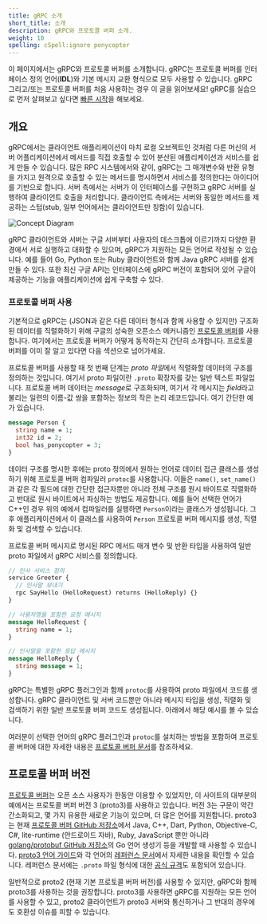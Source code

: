 ```yaml
---
title: gRPC 소개
short_title: 소개
description: gRPC와 프로토콜 버퍼 소개.
weight: 10
spelling: cSpell:ignore ponycopter
---
```


이 페이지에서는 gRPC와 프로토콜 버퍼를 소개합니다. gRPC는
프로토콜 버퍼를 인터페이스 정의 언어(**IDL**)와 기본 메시지
교환 형식으로 모두 사용할 수 있습니다. gRPC 그리고/또는
프로토콜 버퍼를 처음 사용하는 경우 이 글을 읽어보세요! gRPC를 실습으로
먼저 살펴보고 싶다면 [빠른 시작](/ko/docs/quickstart)을 해보세요.

## 개요

gRPC에서는 클라이언트 애플리케이션이 마치 로컬 오브젝트인 것처럼
다른 머신의 서버 어플리케이션에서 메서드를 직접 호출할 수 있어
분산된 애플리케이션과 서비스를 쉽게 만들 수 있습니다. 많은 RPC
시스템에서와 같이, gRPC는 그 매개변수와 반환 유형을 가지고 원격으로
호출할 수 있는 메서드를 명시하면서 서비스를 정의한다는 아이디어를 기반으로
합니다. 서버 측에서는 서버가 이 인터페이스를 구현하고 gRPC 서버를 실행하여
클라이언트 호출을 처리합니다. 클라이언트 측에서는 서버와 동일한 메서드를
제공하는 스텁(stub, 일부 언어에서는 클라이언트만 칭함)이 있습니다.

![Concept Diagram](/img/landing-2.svg)

gRPC 클라이언트와 서버는 구글 서버부터 사용자의 데스크톱에
이르기까지 다양한 환경에서 서로 실행하고 대화할 수 있으며, gRPC가
지원하는 모든 언어로 작성될 수 있습니다. 예를 들어 Go, Python 또는
Ruby 클라이언트와 함께 Java gRPC 서버를 쉽게 만들 수 있다. 또한
최신 구글 API는 인터페이스에 gRPC 버전이 포함되어 있어 구글이
제공하는 기능을 애플리케이션에 쉽게 구축할 수 있다.

### 프로토콜 버퍼 사용

기본적으로 gRPC는 (JSON과 같은 다른 데이터 형식과 함께 사용할 수 있지만)
구조화된 데이터를 직렬화하기 위해 구글의 성숙한 오픈소스 메커니즘인
[프로토콜 버퍼][]를 사용합니다. 여기에서는 프로토콜 버퍼가 어떻게 동작하는지
간단히 소개합니다. 프로토콜 버퍼를 이미 잘 알고 있다면 다음 섹션으로
넘어가세요.

프로토콜 버퍼를 사용할 때 첫 번째 단계는 *proto 파일*에서
직렬화할 데이터의 구조를 정의하는 것입니다. 여기서 proto 파일이란
`.proto` 확장자를 갖는 일반 텍스트 파일입니다. 프로토콜 버퍼
데이터는 *message*로 구조화되며, 여기서 각 메시지는 *field*라고
불리는 일련의 이름-값 쌍을 포함하는 정보의 작은 논리 레코드입니다.
여기 간단한 예가 있습니다.

```proto
message Person {
  string name = 1;
  int32 id = 2;
  bool has_ponycopter = 3;
}
```

데이터 구조를 명시한 후에는 proto 정의에서 원하는 언어로 데이터 접근
클래스를 생성하기 위해 프로토콜 버퍼 컴파일러 `protoc`를 사용합니다.
이들은 `name()`, `set_name()`과 같은 각 필드에 대한 간단한 접근자뿐만
아니라 전체 구조를 원시 바이트로 직렬화하고 반대로 원시 바이트에서
파싱하는 방법도 제공합니다. 예를 들어 선택한 언어가 C++인 경우 위의
예에서 컴파일러를 실행하면 `Person`이라는 클래스가 생성됩니다. 그 후
애플리케이션에서 이 클래스를 사용하여 `Person` 프로토콜 버퍼 메시지를
생성, 직렬화 및 검색할 수 있습니다.

프로토콜 버퍼 메시지로 명시된 RPC 메서드 매개 변수
및 반환 타입을 사용하여 일반 proto 파일에서 gRPC 서비스를
정의합니다.

```proto
// 인사 서비스 정의
service Greeter {
  // 인사말 보내기
  rpc SayHello (HelloRequest) returns (HelloReply) {}
}

// 사용자명을 포함한 요청 메시지
message HelloRequest {
  string name = 1;
}

// 인사말을 포함한 응답 메시지
message HelloReply {
  string message = 1;
}
```

gRPC는 특별한 gRPC 플러그인과 함께 `protoc`를 사용하여
proto 파일에서 코드를 생성합니다. gRPC 클라이언트
및 서버 코드뿐만 아니라 메시지 타입을 생성, 직렬화 및
검색하기 위한 일반 프로토콜 버퍼 코드도 생성됩니다.
아래에서 해당 예시를 볼 수 있습니다.

여러분이 선택한 언어의 gRPC 플러그인과 `protoc`를 설치하는 방법을 포함하여 프로토콜
버퍼에 대한 자세한 내용은 [프로토콜 버퍼 문서][프로토콜 버퍼]를 참조하세요.

## 프로토콜 버퍼 버전

[프로토콜 버퍼][]는 오픈 소스 사용자가 한동안 이용할 수 있었지만,
이 사이트의 대부분의 예에서는 프로토콜 버퍼 버전 3 (proto3)를
사용하고 있습니다. 버전 3는 구문이 약간 간소화되고, 몇 가지 유용한
새로운 기능이 있으며, 더 많은 언어를 지원합니다. proto3는 현재
[프로토콜 버퍼 GitHub 저장소][]에서 Java, C++, Dart, Python, Objective-C,
C#, lite-runtime (안드로이드 자바), Ruby, JavaScript 뿐만
아니라 [golang/protobuf GitHub 저장소][]의 Go 언어 생성기 등을 개발할 때
사용할 수 있습니다. [proto3 언어 가이드][]와 각 언어의 [레퍼런스 문서][]에서
자세한 내용을 확인할 수 있습니다. 레퍼런스 문서에는 `.proto` 파일 형식에 대한
[공식 규격][]도 포함되어 있습니다.

일반적으로 proto2 (현재 기본 프로토콜 버퍼 버전)를 사용할 수 있지만,
gRPC와 함께 proto3를 사용하는 것을 권장합니다. proto3를 사용하면 gRPC를
지원하는 모든 언어를 사용할 수 있고, proto2 클라이언트가 proto3 서버와
통신하거나 그 반대의 경우에도 호환성 이슈를 피할 수 있습니다.

[공식 규격]: https://developers.google.com/protocol-buffers/docs/reference/proto3-spec
[golang/protobuf GitHub 저장소]: https://github.com/golang/protobuf
[proto3 언어 가이드]: https://developers.google.com/protocol-buffers/docs/proto3
[프로토콜 버퍼 GitHub 저장소]: https://github.com/google/protobuf/releases
[프로토콜 버퍼]: https://developers.google.com/protocol-buffers/docs/overview
[레퍼런스 문서]: https://developers.google.com/protocol-buffers/docs/reference/overview
